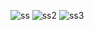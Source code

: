 ![ss](https://github.com/user-attachments/assets/24caf87b-fcf1-447b-9253-e4cb2cebde9c)
![ss2](https://github.com/user-attachments/assets/481f3177-a87d-452a-9184-65e14aeab401)
![ss3](https://github.com/user-attachments/assets/96871a90-9bf4-4256-a5c3-7623371e2b25)



